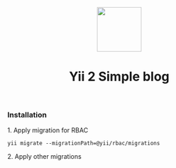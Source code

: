 <p align="center">
    <img src="https://avatars0.githubusercontent.com/u/993323" height="100px">
    <h1 align="center">Yii 2 Simple blog</h1>
    <br>
</p>

<h3>Installation</h3>
<p>
    1. Apply migration for RBAC

    yii migrate --migrationPath=@yii/rbac/migrations    
</p>

<p>
    2. Apply other migrations
</p>

